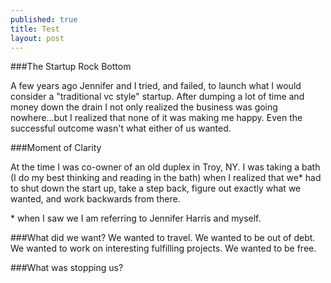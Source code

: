 ```yaml
---
published: true
title: Test
layout: post
---
```



###The Startup Rock Bottom

A few years ago Jennifer and I tried, and failed, to launch what I would consider a "traditional vc style" startup.  After dumping a lot of time and money down the drain I not only realized the business was going nowhere...but I realized that none of it was making me happy.  Even the successful outcome wasn't what either of us wanted.

###Moment of Clarity

At the time I was co-owner of an old duplex in Troy, NY.  I was taking a bath (I do my best thinking and reading in the bath) when I realized that we* had to shut down the start up, take a step back, figure out exactly what we wanted, and work backwards from there.

\* when I saw we I am referring to Jennifer Harris and myself.

###What did we want?
We wanted to travel.  We wanted to be out of debt.  We wanted to work on interesting fulfilling projects.  We wanted to be free.

###What was stopping us?